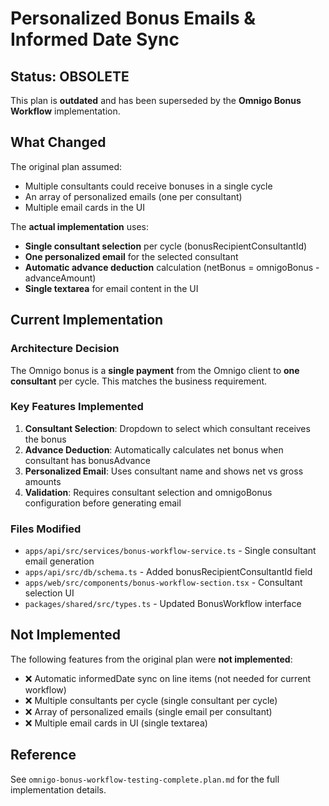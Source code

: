 <!-- c1de7b6f-e0ab-4d10-8c40-59b54859dca0 01eace88-eaf7-4fd3-b0aa-47890937f4cd -->
# Personalized Bonus Emails & Informed Date Sync

## Status: OBSOLETE

This plan is **outdated** and has been superseded by the **Omnigo Bonus Workflow** implementation.

## What Changed

The original plan assumed:
- Multiple consultants could receive bonuses in a single cycle
- An array of personalized emails (one per consultant)
- Multiple email cards in the UI

The **actual implementation** uses:
- **Single consultant selection** per cycle (bonusRecipientConsultantId)
- **One personalized email** for the selected consultant
- **Automatic advance deduction** calculation (netBonus = omnigoBonus - advanceAmount)
- **Single textarea** for email content in the UI

## Current Implementation

### Architecture Decision
The Omnigo bonus is a **single payment** from the Omnigo client to **one consultant** per cycle. This matches the business requirement.

### Key Features Implemented
1. **Consultant Selection**: Dropdown to select which consultant receives the bonus
2. **Advance Deduction**: Automatically calculates net bonus when consultant has bonusAdvance
3. **Personalized Email**: Uses consultant name and shows net vs gross amounts
4. **Validation**: Requires consultant selection and omnigoBonus configuration before generating email

### Files Modified
- `apps/api/src/services/bonus-workflow-service.ts` - Single consultant email generation
- `apps/api/src/db/schema.ts` - Added bonusRecipientConsultantId field
- `apps/web/src/components/bonus-workflow-section.tsx` - Consultant selection UI
- `packages/shared/src/types.ts` - Updated BonusWorkflow interface

## Not Implemented

The following features from the original plan were **not implemented**:
- ❌ Automatic informedDate sync on line items (not needed for current workflow)
- ❌ Multiple consultants per cycle (single consultant per cycle)
- ❌ Array of personalized emails (single email per consultant)
- ❌ Multiple email cards in UI (single textarea)

## Reference

See `omnigo-bonus-workflow-testing-complete.plan.md` for the full implementation details.
